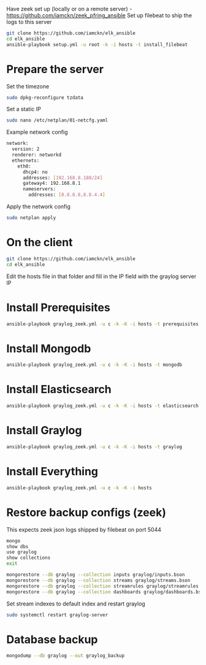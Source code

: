 Have zeek set up (locally or on a remote server) - https://github.com/iamckn/zeek_pfring_ansible
Set up filebeat to ship the logs to this server

```bash
git clone https://github.com/iamckn/elk_ansible
cd elk_ansible
ansible-playbook setup.yml -u root -k -i hosts -t install_filebeat
```

# Prepare the server

Set the timezone

```bash
sudo dpkg-reconfigure tzdata
```

Set a static IP

```bash
sudo nano /etc/netplan/01-netcfg.yaml 
```

Example network config

```bash
network:
  version: 2
  renderer: networkd
  ethernets:
    eth0:
      dhcp4: no
      addresses: [192.168.8.180/24]
      gateway4: 192.168.8.1
      nameservers:
        addresses: [8.8.8.8,8.8.4.4]
```

Apply the network config

```bash
sudo netplan apply
```

# On the client

```bash
git clone https://github.com/iamckn/elk_ansible
cd elk_ansible
```

Edit the hosts file in that folder and fill in the IP field with the graylog server IP

# Install Prerequisites

```bash
ansible-playbook graylog_zeek.yml -u c -k -K -i hosts -t prerequisites
```

# Install Mongodb

```bash
ansible-playbook graylog_zeek.yml -u c -k -K -i hosts -t mongodb
```

# Install Elasticsearch

```bash
ansible-playbook graylog_zeek.yml -u c -k -K -i hosts -t elasticsearch
```


# Install Graylog

```bash
ansible-playbook graylog_zeek.yml -u c -k -K -i hosts -t graylog
```

# Install Everything

```bash
ansible-playbook graylog_zeek.yml -u c -k -K -i hosts
```

# Restore backup configs (zeek)

This expects zeek json logs shipped by filebeat on port 5044

```bash
mongo
show dbs
use graylog
show collections
exit

mongorestore --db graylog --collection inputs graylog/inputs.bson
mongorestore --db graylog --collection streams graylog/streams.bson
mongorestore --db graylog --collection streamrules graylog/streamrules.bson
mongorestore --db graylog --collection dashboards graylog/dashboards.bson
```

Set stream indexes to default index and restart graylog

```bash
sudo systemctl restart graylog-server
```

# Database backup

```bash
mongodump --db graylog --out graylog_backup
```
